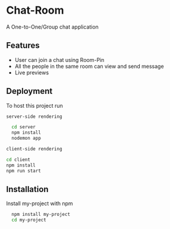 
# Chat-Room

A One-to-One/Group chat application  


## Features

- User can join a chat using Room-Pin
- All the people in the same room can view and send message
- Live previews



## Deployment

To host this project run

```bash
server-side rendering

  cd server
  npm install
  nodemon app
```

```bash
client-side rendering 

cd client 
npm install
npm run start
```


## Installation

Install my-project with npm

```bash
  npm install my-project
  cd my-project
```
    